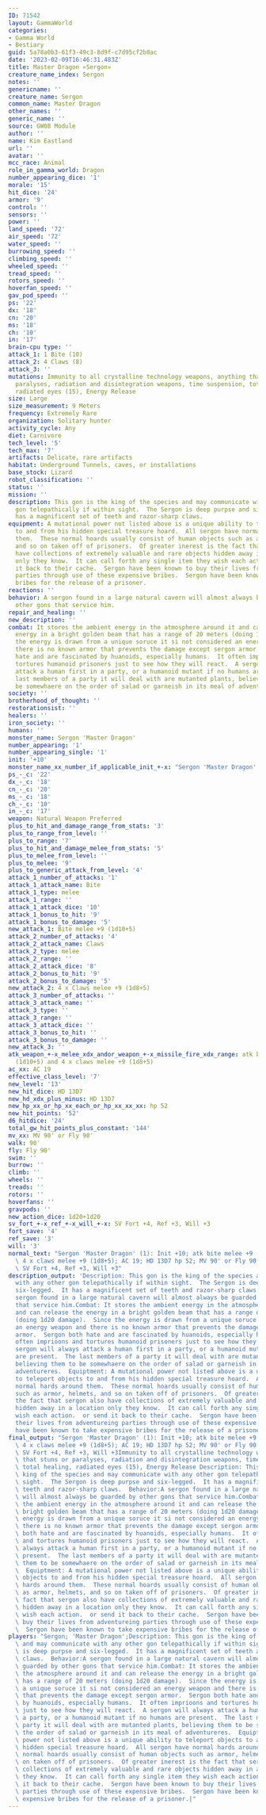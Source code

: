 ```yaml
---
ID: 71542
layout: GammaWorld
categories:
- Gamma World
- Bestiary
guid: 5a78a0b3-61f3-49c3-8d9f-c7d95cf2b8ac
date: '2023-02-09T16:46:31.483Z'
title: Master Dragon «Sergon»
creature_name_index: Sergon
notes: ''
genericname: ''
creature_name: Sergon
common_name: Master Dragon
other_names: ''
generic_name: ''
source: GW08 Module
author: ''
name: Kim Eastland
url: ''
avatar: ''
mcc_race: Animal
role_in_gamma_world: Dragon
number_appearing_dice: '1'
morale: '15'
hit_dice: '24'
armor: '9'
control: ''
sensors: ''
power: ''
land_speed: '72'
air_speed: '72'
water_speed: ''
burrowing_speed: ''
climbing_speed: ''
wheeled_speed: ''
tread_speed: ''
rotors_speed: ''
hoverfan_speed: ''
gav_pod_speed: ''
ps: '22'
dx: '18'
cn: '20'
ms: '18'
ch: '10'
in: '17'
brain-cpu type: ''
attack_1: 1 Bite (10)
attack_2: 4 Claws (8)
attack_3: ''
mutations: Immunity to all crystalline technology weapons, anything that stuns or
  paralyses, radiation and disintegration weapons, time suspension, total healing,
  radiated eyes (15), Energy Release
size: Large
size_measurement: 9 Meters
frequency: Extremely Rare
organization: Solitary hunter
activity_cycle: Any
diet: Carnivore
tech_level: '5'
tech_max: '7'
artifacts: Delicate, rare artifacts
habitat: Underground Tunnels, caves, or installations
base_stock: Lizard
robot_classification: ''
status: ''
mission: ''
description: This gon is the king of the species and may communicate with any other
  gon telepathically if within sight.  The Sergon is deep purpse and six-legged.  It
  has a magnificent set of teeth and razor-sharp claws.
equipment: A mutational power not listed above is a unique ability to teleport objects
  to and from his hidden special treasure hoard.  All sergon have normal hards around
  them.  These normal hoards usually consist of human objects such as armor, helmets,
  and so on taken off of prisoners.  Of greater inerest is the fact that sergon also
  have collections of extremely valuable and rare objects hidden away in a location
  only they know.  It can call forth any single item they wish each action.  or send
  it back to their cache.  Sergon have been known to buy their lives from adventureing
  parties through use of these expensive bribes.  Sergon have been known to take expensive
  bribes for the release of a prisoner.
reactions: ''
behavior: A sergon found in a large natural cavern will almost always be guarded by
  other gons that service him.
repair_and_healing: ''
new_description: ''
combat: It stores the ambient energy in the atmosphere around it and can release the
  energy in a bright golden beam that has a range of 20 meters (doing 1d20 damage).  Since
  the energy is drawn from a unique soruce it si not considered an energy weapon and
  there is no known armor that prevents the damage except sergon armor.  Sergon both
  hate and are fascinated by huanoids, especially humans.  It often imprioons and
  tortures humanoid prisoners just to see how they will react.  A sergon will always
  attack a human first in a party, or a humanoid mutant if no humans are present.  The
  last members of a party it will deal with are mutanted plants, believing them to
  be somewhaere on the order of salad or garneish in its meal of adventureres.
society: ''
brotherhood_of_thought: ''
restorationsist: ''
healers: ''
iron_society: ''
humans: ''
monster_name: Sergon 'Master Dragon'
number_appearing: '1'
number_appearing_single: '1'
init: '+10'
monster_name_xx_number_if_applicable_init_+-x: "Sergon 'Master Dragon' (1): Init +10"
ps_-_c: '22'
dx_-_c: '18'
cn_-_c: '20'
ms_-_c: '18'
ch_-_c: '10'
in_-_c: '17'
weapon: Natural Weapon Preferred
plus_to_hit_and_damage_range_from_stats: '3'
plus_to_range_from_level: ''
plus_to_range: '7'
plus_to_hit_and_damage_melee_from_stats: '5'
plus_to_melee_from_level: ''
plus_to_melee: '9'
plus_to_generic_attack_from_level: '4'
attack_1_number_of_attacks: '1'
attack_1_attack_name: Bite
attack_1_type: melee
attack_1_range: ''
attack_1_attack_dice: '10'
attack_1_bonus_to_hit: '9'
attack_1_bonus_to_damage: '5'
new_attack_1: Bite melee +9 (1d10+5)
attack_2_number_of_attacks: '4'
attack_2_attack_name: Claws
attack_2_type: melee
attack_2_range: ''
attack_2_attack_dice: '8'
attack_2_bonus_to_hit: '9'
attack_2_bonus_to_damage: '5'
new_attack_2: 4 x Claws melee +9 (1d8+5)
attack_3_number_of_attacks: ''
attack_3_attack_name: ''
attack_3_type: ''
attack_3_range: ''
attack_3_attack_dice: ''
attack_3_bonus_to_hit: ''
attack_3_bonus_to_damage: ''
new_attack_3: ''
atk_weapon_+-x_melee_xdx_andor_weapon_+-x_missile_fire_xdx_range: atk bite melee +9
  (1d10+5) and 4 x claws melee +9 (1d8+5)
ac_xx: AC 19
effective_class_level: '7'
new_level: '13'
new_hit_dice: HD 13D7
new_hd_xdx_plus_minus: HD 13D7
new_hp_xx_or_hp_xx_each_or_hp_xx_xx_xx: hp 52
new_hit_points: '52'
d6_hitdice: '24'
total_gw_hit_points_plus_constant: '144'
mv_xx: MV 90' or Fly 90'
walk: 90'
fly: Fly 90'
swim: ''
burrow: ''
climb: ''
wheels: ''
treads: ''
rotors: ''
hoverfans: ''
gravpods: ''
new_action_dice: 1d20+1d20
sv_fort_+-x_ref_+-x_will_+-x: SV Fort +4, Ref +3, Will +3
fort_save: '4'
ref_save: '3'
will: '3'
normal_text: "Sergon 'Master Dragon' (1): Init +10; atk bite melee +9 (1d10+5) and\
  \ 4 x claws melee +9 (1d8+5); AC 19; HD 13D7 hp 52; MV 90' or Fly 90' ; 1d20+1d20;\
  \ SV Fort +4, Ref +3, Will +3"
description_output: 'Description: This gon is the king of the species and may communicate
  with any other gon telepathically if within sight.  The Sergon is deep purpse and
  six-legged.  It has a magnificent set of teeth and razor-sharp claws.  Behavior:A
  sergon found in a large natural cavern will almost always be guarded by other gons
  that service him.Combat: It stores the ambient energy in the atmosphere around it
  and can release the energy in a bright golden beam that has a range of 20 meters
  (doing 1d20 damage).  Since the energy is drawn from a unique soruce it si not considered
  an energy weapon and there is no known armor that prevents the damage except sergon
  armor.  Sergon both hate and are fascinated by huanoids, especially humans.  It
  often imprioons and tortures humanoid prisoners just to see how they will react.  A
  sergon will always attack a human first in a party, or a humanoid mutant if no humans
  are present.  The last members of a party it will deal with are mutanted plants,
  believing them to be somewhaere on the order of salad or garneish in its meal of
  adventureres.  Equiptment: A mutational power not listed above is a unique ability
  to teleport objects to and from his hidden special treasure hoard.  All sergon have
  normal hards around them.  These normal hoards usually consist of human objects
  such as armor, helmets, and so on taken off of prisoners.  Of greater inerest is
  the fact that sergon also have collections of extremely valuable and rare objects
  hidden away in a location only they know.  It can call forth any single item they
  wish each action.  or send it back to their cache.  Sergon have been known to buy
  their lives from adventureing parties through use of these expensive bribes.  Sergon
  have been known to take expensive bribes for the release of a prisoner.'
final_output: "Sergon 'Master Dragon' (1): Init +10; atk bite melee +9 (1d10+5) and\
  \ 4 x claws melee +9 (1d8+5); AC 19; HD 13D7 hp 52; MV 90' or Fly 90' ; 1d20+1d20;\
  \ SV Fort +4, Ref +3, Will +3Immunity to all crystalline technology weapons, anything\
  \ that stuns or paralyses, radiation and disintegration weapons, time suspension,\
  \ total healing, radiated eyes (15), Energy Release Description: This gon is the\
  \ king of the species and may communicate with any other gon telepathically if within\
  \ sight.  The Sergon is deep purpse and six-legged.  It has a magnificent set of\
  \ teeth and razor-sharp claws.  Behavior:A sergon found in a large natural cavern\
  \ will almost always be guarded by other gons that service him.Combat: It stores\
  \ the ambient energy in the atmosphere around it and can release the energy in a\
  \ bright golden beam that has a range of 20 meters (doing 1d20 damage).  Since the\
  \ energy is drawn from a unique soruce it si not considered an energy weapon and\
  \ there is no known armor that prevents the damage except sergon armor.  Sergon\
  \ both hate and are fascinated by huanoids, especially humans.  It often imprioons\
  \ and tortures humanoid prisoners just to see how they will react.  A sergon will\
  \ always attack a human first in a party, or a humanoid mutant if no humans are\
  \ present.  The last members of a party it will deal with are mutanted plants, believing\
  \ them to be somewhaere on the order of salad or garneish in its meal of adventureres.\
  \  Equiptment: A mutational power not listed above is a unique ability to teleport\
  \ objects to and from his hidden special treasure hoard.  All sergon have normal\
  \ hards around them.  These normal hoards usually consist of human objects such\
  \ as armor, helmets, and so on taken off of prisoners.  Of greater inerest is the\
  \ fact that sergon also have collections of extremely valuable and rare objects\
  \ hidden away in a location only they know.  It can call forth any single item they\
  \ wish each action.  or send it back to their cache.  Sergon have been known to\
  \ buy their lives from adventureing parties through use of these expensive bribes.\
  \  Sergon have been known to take expensive bribes for the release of a prisoner."
players: "Sergon; 'Master Dragon';Description: This gon is the king of the species\
  \ and may communicate with any other gon telepathically if within sight.  The Sergon\
  \ is deep purpse and six-legged.  It has a magnificent set of teeth and razor-sharp\
  \ claws.  Behavior:A sergon found in a large natural cavern will almost always be\
  \ guarded by other gons that service him.Combat: It stores the ambient energy in\
  \ the atmosphere around it and can release the energy in a bright golden beam that\
  \ has a range of 20 meters (doing 1d20 damage).  Since the energy is drawn from\
  \ a unique soruce it si not considered an energy weapon and there is no known armor\
  \ that prevents the damage except sergon armor.  Sergon both hate and are fascinated\
  \ by huanoids, especially humans.  It often imprioons and tortures humanoid prisoners\
  \ just to see how they will react.  A sergon will always attack a human first in\
  \ a party, or a humanoid mutant if no humans are present.  The last members of a\
  \ party it will deal with are mutanted plants, believing them to be somewhaere on\
  \ the order of salad or garneish in its meal of adventureres.  Equiptment: A mutational\
  \ power not listed above is a unique ability to teleport objects to and from his\
  \ hidden special treasure hoard.  All sergon have normal hards around them.  These\
  \ normal hoards usually consist of human objects such as armor, helmets, and so\
  \ on taken off of prisoners.  Of greater inerest is the fact that sergon also have\
  \ collections of extremely valuable and rare objects hidden away in a location only\
  \ they know.  It can call forth any single item they wish each action.  or send\
  \ it back to their cache.  Sergon have been known to buy their lives from adventureing\
  \ parties through use of these expensive bribes.  Sergon have been known to take\
  \ expensive bribes for the release of a prisoner.|"
---
```

</br>